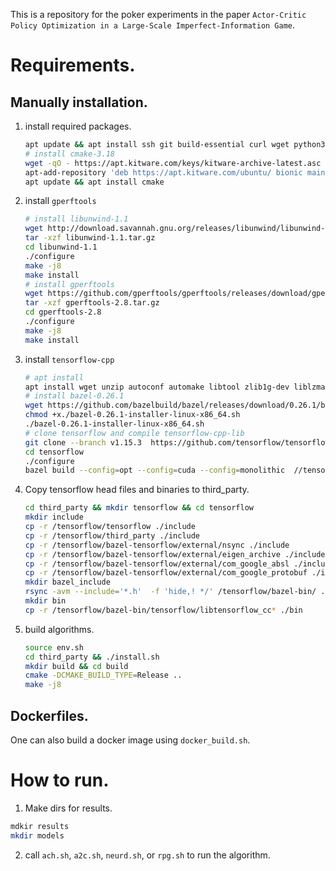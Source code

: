 This is a repository for the poker experiments in the paper `Actor-Critic Policy Optimization in a Large-Scale Imperfect-Information Game`.

# Requirements.
## Manually installation.
1. install required packages. 
    ```bash
    apt update && apt install ssh git build-essential curl wget python3 python3-dev python3-pip python3-setuptools python3-wheel python3-tk autoconf automake libtool libffi-dev
    # install cmake-3.18
    wget -qO - https://apt.kitware.com/keys/kitware-archive-latest.asc | apt-key add -
    apt-add-repository 'deb https://apt.kitware.com/ubuntu/ bionic main'
    apt update && apt install cmake
    ```
3. install `gperftools`
    ```bash
    # install libunwind-1.1
    wget http://download.savannah.gnu.org/releases/libunwind/libunwind-1.1.tar.gz 
    tar -xzf libunwind-1.1.tar.gz 
    cd libunwind-1.1    
    ./configure  
    make -j8
    make install 
    # install gperftools
    wget https://github.com/gperftools/gperftools/releases/download/gperftools-2.8/gperftools-2.8.tar.gz
    tar -xzf gperftools-2.8.tar.gz
    cd gperftools-2.8 
    ./configure
    make -j8
    make install
    ```
4. install `tensorflow-cpp`
    ```bash
    # apt install
    apt install wget unzip autoconf automake libtool zlib1g-dev liblzma-dev
    # install bazel-0.26.1
    wget https://github.com/bazelbuild/bazel/releases/download/0.26.1/bazel-0.26.1-installer-linux-x86_64.sh
    chmod +x./bazel-0.26.1-installer-linux-x86_64.sh 
    ./bazel-0.26.1-installer-linux-x86_64.sh
    # clone tensorflow and compile tensorflow-cpp-lib
    git clone --branch v1.15.3  https://github.com/tensorflow/tensorflow
    cd tensorflow
    ./configure
    bazel build --config=opt --config=cuda --config=monolithic  //tensorflow:libtensorflow_cc.so
    ```

5. Copy tensorflow head files and binaries to third_party.
    ```bash
    cd third_party && mkdir tensorflow && cd tensorflow
    mkdir include
    cp -r /tensorflow/tensorflow ./include
    cp -r /tensorflow/third_party ./include
    cp -r /tensorflow/bazel-tensorflow/external/nsync ./include
    cp -r /tensorflow/bazel-tensorflow/external/eigen_archive ./include
    cp -r /tensorflow/bazel-tensorflow/external/com_google_absl ./include
    cp -r /tensorflow/bazel-tensorflow/external/com_google_protobuf ./include
    mkdir bazel_include
    rsync -avm --include='*.h'  -f 'hide,! */' /tensorflow/bazel-bin/ ./bazel_include
    mkdir bin
    cp -r /tensorflow/bazel-bin/tensorflow/libtensorflow_cc* ./bin
    ```
6. build algorithms.
    ```bash
    source env.sh
    cd third_party && ./install.sh
    mkdir build && cd build
    cmake -DCMAKE_BUILD_TYPE=Release ..
    make -j8
    ```

## Dockerfiles.
One can also build a docker image using `docker_build.sh`.

# How to run.
1. Make dirs for results.
```bash
mdkir results
mkdir models
```
2. call `ach.sh`, `a2c.sh`, `neurd.sh`, or `rpg.sh` to run the algorithm.